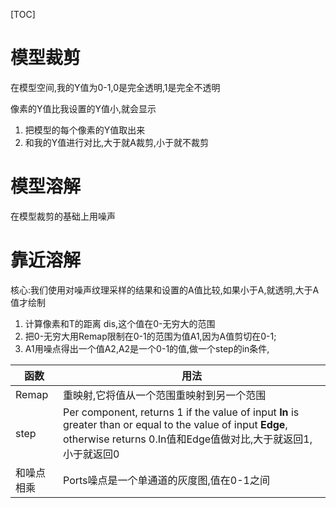 [TOC]

# 模型裁剪

在模型空间,我的Y值为0-1,0是完全透明,1是完全不透明

像素的Y值比我设置的Y值小,就会显示

1. 把模型的每个像素的Y值取出来
2. 和我的Y值进行对比,大于就A裁剪,小于就不裁剪



# 模型溶解

在模型裁剪的基础上用噪声





# 靠近溶解

核心:我们使用对噪声纹理采样的结果和设置的A值比较,如果小于A,就透明,大于A值才绘制

1. 计算像素和T的距离 dis,这个值在0-无穷大的范围
2. 把0-无穷大用Remap限制在0-1的范围为值A1,因为A值剪切在0-1;
3. A1用噪点得出一个值A2,A2是一个0-1的值,做一个step的in条件,





| 函数       | 用法                                                         |
| ---------- | ------------------------------------------------------------ |
| Remap      | 重映射,它将值从一个范围重映射到另一个范围                    |
| step       | Per component, returns 1 if the value of input **In** is greater than or equal to the value of input **Edge**, otherwise returns 0.In值和Edge值做对比,大于就返回1,小于就返回0 |
| 和噪点相乘 | Ports噪点是一个单通道的灰度图,值在0-1之间                    |

